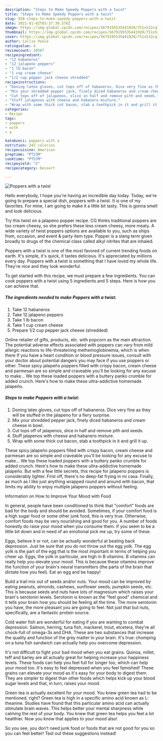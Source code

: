 ```yaml
---
description: "Steps to Make Speedy Poppers with a twist"
title: "Steps to Make Speedy Poppers with a twist"
slug: 928-steps-to-make-speedy-poppers-with-a-twist
date: 2021-01-02T03:37:39.576Z
image: https://img-global.cpcdn.com/recipes/5679195535441920/751x532cq70/poppers-with-a-twist-recipe-main-photo.jpg
thumbnail: https://img-global.cpcdn.com/recipes/5679195535441920/751x532cq70/poppers-with-a-twist-recipe-main-photo.jpg
cover: https://img-global.cpcdn.com/recipes/5679195535441920/751x532cq70/poppers-with-a-twist-recipe-main-photo.jpg
author: Callie Poole
ratingvalue: 4
reviewcount: 10587
recipeingredient:
- "12 habaneros"
- "12 jalapeno peppers"
- "1 lb bacon"
- "1 cup cream cheese"
- "1/2 cup pepper jack cheese shredded"
recipeinstructions:
- "Doning latex gloves, cut tops off of habaneros. Dice very fine as they will be stuffed in the jalapeno for a fiery surprise."
- "Mix your shredded pepper jack, finely diced habaneros and cream cheese in bowl."
- "Cut tops off of jalapenos, slice in half and remove pith and seeds."
- "Stuff jalapenos with cheese and habanero mixture."
- "Wrap with some thick cut bacon, stab a toothpick in it and grill it up."
categories:
- Recipe
tags:
- poppers
- with
- a

katakunci: poppers with a 
nutrition: 243 calories
recipecuisine: American
preptime: "PT23M"
cooktime: "PT57M"
recipeyield: "2"
recipecategory: Dessert

---
```



![Poppers with a twist](https://img-global.cpcdn.com/recipes/5679195535441920/751x532cq70/poppers-with-a-twist-recipe-main-photo.jpg)

Hello everybody, I hope you're having an incredible day today. Today, we're going to prepare a special dish, poppers with a twist. It is one of my favorites. For mine, I am going to make it a little bit tasty. This is gonna smell and look delicious.

Try this twist on a jalapeno popper recipe. CG thinks traditional poppers are too cream cheesy, so she prefers these less cream cheesy, more meaty. A wide variety of twist poppers options are available to you, such as ships from, occasion, and event &amp; party item type. Popper is a slang term given broadly to drugs of the chemical class called alkyl nitrites that are inhaled.

Poppers with a twist is one of the most favored of current trending foods on earth. It's simple, it's quick, it tastes delicious. It's appreciated by millions every day. Poppers with a twist is something that I have loved my whole life. They're nice and they look wonderful.


To get started with this recipe, we must prepare a few ingredients. You can cook poppers with a twist using 5 ingredients and 5 steps. Here is how you can achieve that.

<!--inarticleads1-->

##### The ingredients needed to make Poppers with a twist:

1. Take 12 habaneros
1. Take 12 jalapeno peppers
1. Take 1 lb bacon
1. Take 1 cup cream cheese
1. Prepare 1/2 cup pepper jack cheese (shredded)


Online retailer of gifts, products, etc. with popcorn as the main attraction. The potential adverse effects associated with poppers can vary from mild allergic reactions to life-threatening methemoglobinemia, which is when there If you have a heart condition or blood pressure issues, consult with your doctor about potential dangers you may face if you use poppers or other. These spicy jalapeño poppers filled with crispy bacon, cream cheese and parmesan are so simple and craveable you&#39;ll be looking for any excuse to make… We top these loaded poppers with a buttery panko crumble for added crunch. Here&#39;s how to make these ultra-addictive homemade jalapeño. 

<!--inarticleads2-->

##### Steps to make Poppers with a twist:

1. Doning latex gloves, cut tops off of habaneros. Dice very fine as they will be stuffed in the jalapeno for a fiery surprise.
1. Mix your shredded pepper jack, finely diced habaneros and cream cheese in bowl.
1. Cut tops off of jalapenos, slice in half and remove pith and seeds.
1. Stuff jalapenos with cheese and habanero mixture.
1. Wrap with some thick cut bacon, stab a toothpick in it and grill it up.


These spicy jalapeño poppers filled with crispy bacon, cream cheese and parmesan are so simple and craveable you&#39;ll be looking for any excuse to make… We top these loaded poppers with a buttery panko crumble for added crunch. Here&#39;s how to make these ultra-addictive homemade jalapeño. But with a few little secrets, this recipe for jalapeno poppers is considerably lighter. First off, there&#39;s no deep-fat frying in mi casa. Finally, as much as I like just anything wrapped round and around with bacon, that limits my ability to enjoy multiple jalapeno poppers without feeling. 

Information on How to Improve Your Mood with Food


In general, people have been conditioned to think that "comfort" foods are bad for the body and should be avoided. Sometimes, if your comfort food is a high sugar food or some other junk food, this is very true. Otherwise, comfort foods may be very nourishing and good for you. A number of foods honestly do raise your mood when you consume them. If you seem to be a little bit down and in need of an emotional pick me up, try some of these.

Eggs, believe it or not, can be actually wonderful at beating back depression. Just be sure that you do not throw out the egg yolk. The egg yolk is the part of the egg that is the most important in terms of helping you cheer up. Eggs, the yolk in particular, are high in B vitamins. B vitamins can really help you elevate your mood. This is because these vitamins improve the function of your brain's neural transmitters (the parts of the brain that dictate how you feel). Eat an egg and be happy!

Build a trail mix out of seeds and/or nuts. Your mood can be improved by eating peanuts, almonds, cashews, sunflower seeds, pumpkin seeds, etc. This is because seeds and nuts have lots of magnesium which raises your brain's serotonin levels. Serotonin is known as the "feel good" chemical and it tells your brain how you should be feeling all the time. The more serotonin you have, the more pleasant you are going to feel. Not just that but nuts, specifically, are a fantastic protein source.

Cold water fish are wonderful for eating if you are wanting to combat depression. Salmon, herring, tuna fish, mackerel, trout, etcetera, they're all chock-full of omega-3s and DHA. These are two substances that increase the quality and function of the grey matter in your brain. It's true: chomping on a tuna fish sandwich can actually help you overcome depression. 

It's not difficult to fight your bad mood when you eat grains. Quinoa, millet, teff and barley are all actually great for helping increase your happiness levels. These foods can help you feel full for longer too, which can help your mood too. It's easy to feel depressed when you feel famished! These grains can elevate your mood as it's easy for your body to digest them. They are simpler to digest than other foods which helps kick up your blood sugar levels and that, in turn, raises your mood.

Green tea is actually excellent for your mood. You knew green tea had to be mentioned, right? Green tea is high in a specific amino acid known as L-theanine. Studies have found that this particular amino acid can actually stimulate brain waves. This helps better your mental sharpness while calming the rest of your body. You knew that green tea helps you feel a lot healthier. Now you know that applies to your mood also!

So you see, you don't need junk food or foods that are not good for you so you can feel better! Test out  these suggestions  instead!

